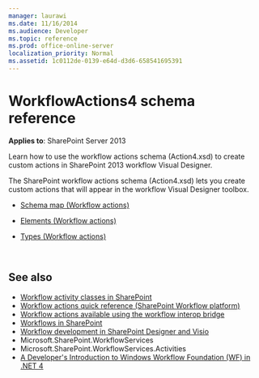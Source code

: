 ```yaml
---
manager: laurawi
ms.date: 11/16/2014
ms.audience: Developer
ms.topic: reference
ms.prod: office-online-server
localization_priority: Normal
ms.assetid: 1c0112de-0139-e64d-d3d6-658541695391
---
```


# WorkflowActions4 schema reference

**Applies to**: SharePoint Server 2013

Learn how to use the workflow actions schema (Action4.xsd) to create custom actions in SharePoint 2013 workflow Visual Designer.

The SharePoint workflow actions schema (Action4.xsd) lets you create custom actions that will appear in the workflow Visual Designer toolbox.

- [Schema map (Workflow actions)](schema-map-workflow-actions.md)

- [Elements (Workflow actions)](elements-workflow-actions.md)

- [Types (Workflow actions)](types-workflow-actions.md)

<br/>

## See also

- [Workflow activity classes in SharePoint](./general-development/workflow-activity-classes-in-sharepoint.md)
- [Workflow actions quick reference (SharePoint Workflow platform)](./general-development/workflow-actions-quick-reference-sharepoint-workflow-platform.md)
- [Workflow actions available using the workflow interop bridge](./general-development/workflow-actions-available-using-the-workflow-interop-bridge.md)
- [Workflows in SharePoint](./general-development/workflows-in-sharepoint.md)
- [Workflow development in SharePoint Designer and Visio](./general-development/workflow-development-in-sharepoint-designer-and-visio.md)
- Microsoft.SharePoint.WorkflowServices
- Microsoft.SharePoint.WorkflowServices.Activities
- [A Developer's Introduction to Windows Workflow Foundation (WF) in .NET 4](https://msdn.microsoft.com/en-us/library/ee342461.aspx)



 




